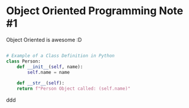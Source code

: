 # Object Oriented Programming Note #1

Object Oriented is awesome :D

```python

# Example of a Class Definition in Python
class Person:
    def __init__(self, name):
        self.name = name
        
    def __str__(self):
    return f"Person Object called: (self.name)"
```
ddd
